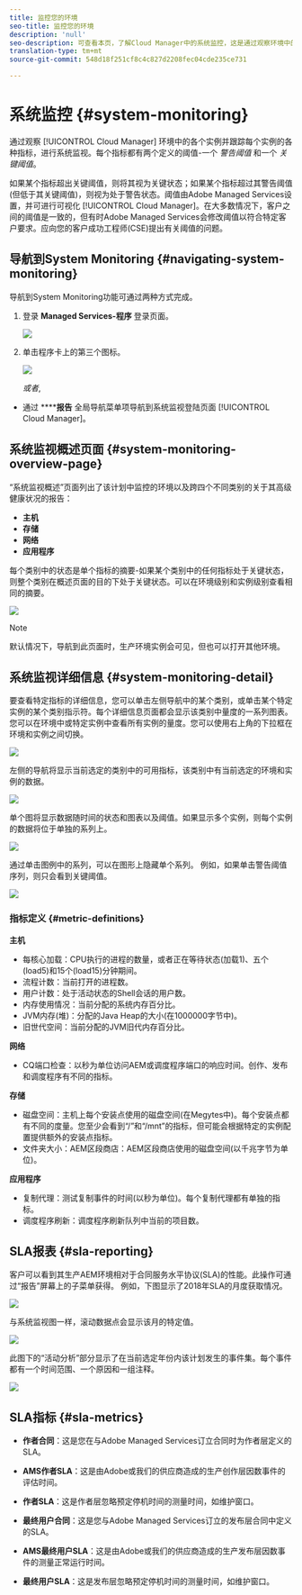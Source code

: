 ```yaml
---
title: 监控您的环境
seo-title: 监控您的环境
description: 'null'
seo-description: 可查看本页，了解Cloud Manager中的系统监控，这是通过观察环境中的各个实例并跟踪每个实例的各种指标来完成的。
translation-type: tm+mt
source-git-commit: 548d18f251cf8c4c827d2208fec04cde235ce731

---
```



# 系统监控 {#system-monitoring}

通过观察 [!UICONTROL Cloud Manager] 环境中的各个实例并跟踪每个实例的各种指标，进行系统监视。每个指标都有两个定义的阈值-一个 *警告阈值* 和一个 *关键阈值*。

如果某个指标超出关键阈值，则将其视为关键状态；如果某个指标超过其警告阈值(但低于其关键阈值)，则视为处于警告状态。阈值由Adobe Managed Services设置，并可进行可视化 [!UICONTROL Cloud Manager]。在大多数情况下，客户之间的阈值是一致的，但有时Adobe Managed Services会修改阈值以符合特定客户要求。应向您的客户成功工程师(CSE)提出有关阈值的问题。

## 导航到System Monitoring {#navigating-system-monitoring}

导航到System Monitoring功能可通过两种方式完成。

1. 登录 **Managed Services-程序** 登录页面。

   ![](assets/ProgramLanding.png)

1. 单击程序卡上的第三个图标。

   ![](assets/program-card.png)

   *或者*,

* 通过 ******报告** 全局导航菜单项导航到系统监视登陆页面 [!UICONTROL Cloud Manager]。


## 系统监视概述页面 {#system-monitoring-overview-page}

“系统监视概述”页面列出了该计划中监控的环境以及跨四个不同类别的关于其高级健康状况的报告：

* **主机**
* **存储**
* **网络**
* **应用程序**

每个类别中的状态是单个指标的摘要-如果某个类别中的任何指标处于关键状态，则整个类别在概述页面的目的下处于关键状态。可以在环境级别和实例级别查看相同的摘要。

![](assets/Reports.png)

>[!NOTE]
>
>默认情况下，导航到此页面时，生产环境实例会可见，但也可以打开其他环境。

## 系统监视详细信息 {#system-monitoring-detail}

要查看特定指标的详细信息，您可以单击左侧导航中的某个类别，或单击某个特定实例的某个类别指示符。每个详细信息页面都会显示该类别中量度的一系列图表。您可以在环境中或特定实例中查看所有实例的量度。您可以使用右上角的下拉框在环境和实例之间切换。

![](assets/System_Monitoring1.png)

左侧的导航将显示当前选定的类别中的可用指标，该类别中有当前选定的环境和实例的数据。

![](assets/System_Monitoring2.png)

单个图将显示数据随时间的状态和图表以及阈值。如果显示多个实例，则每个实例的数据将位于单独的系列上。

![](assets/Monitoring_Graphs1.png)

通过单击图例中的系列，可以在图形上隐藏单个系列。
例如，如果单击警告阈值序列，则只会看到关键阈值。

![](assets/Monitoring_Graphs2.png)

### 指标定义 {#metric-definitions}

**主机**

* 每核心加载：CPU执行的进程的数量，或者正在等待状态(加载1)、五个(load5)和15个(load15)分钟期间。
* 流程计数：当前打开的进程数。
* 用户计数：处于活动状态的Shell会话的用户数。
* 内存使用情况：当前分配的系统内存百分比。
* JVM内存(堆)：分配的Java Heap的大小(在1000000字节中)。
* 旧世代空间：当前分配的JVM旧代内存百分比。

**网络**

* CQ端口检查：以秒为单位访问AEM或调度程序端口的响应时间。创作、发布和调度程序有不同的指标。

**存储**

* 磁盘空间：主机上每个安装点使用的磁盘空间(在Megytes中)。每个安装点都有不同的度量。您至少会看到“/”和“/mnt”的指标，但可能会根据特定的实例配置提供额外的安装点指标。
* 文件夹大小：AEM区段商店：AEM区段商店使用的磁盘空间(以千兆字节为单位)。

**应用程序**

* 复制代理：测试复制事件的时间(以秒为单位)。每个复制代理都有单独的指标。
* 调度程序刷新：调度程序刷新队列中当前的项目数。

## SLA报表 {#sla-reporting}

客户可以看到其生产AEM环境相对于合同服务水平协议(SLA)的性能。此操作可通过“报告”屏幕上的子菜单获得。
例如，下图显示了2018年SLA的月度获取情况。

![](assets/sla-reporting1.png)

与系统监视图一样，滚动数据点会显示该月的特定值。

![](assets/sla-reporting2.png)

此图下的“活动分析”部分显示了在当前选定年份内该计划发生的事件集。每个事件都有一个时间范围、一个原因和一组注释。

![](assets/sla-reporting3.png)

## SLA指标 {#sla-metrics}

* **作者合同**：这是您在与Adobe Managed Services订立合同时为作者层定义的SLA。

* **AMS作者SLA**：这是由Adobe或我们的供应商造成的生产创作层因数事件的评估时间。

* **作者SLA**：这是作者层忽略预定停机时间的测量时间，如维护窗口。

* **最终用户合同**：这是您与Adobe Managed Services订立的发布层合同中定义的SLA。

* **AMS最终用户SLA**：这是由Adobe或我们的供应商造成的生产发布层因数事件的测量正常运行时间。

* **最终用户SLA**：这是发布层忽略预定停机时间的测量时间，如维护窗口。